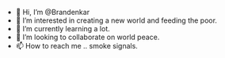 - 👋 Hi, I’m @Brandenkar 
- 👀 I’m interested in creating a new world and feeding the poor.
- 🌱 I’m currently learning a lot.
- 💞️ I’m looking to collaborate on world peace. 
- 📫 How to reach me .. smoke signals.

<!---
Brandenkar/Brandenkar is a ✨ special ✨ repository because its `README.md` (this file) appears on your GitHub profile.
You can click the Preview link to take a look at your changes.
--->

